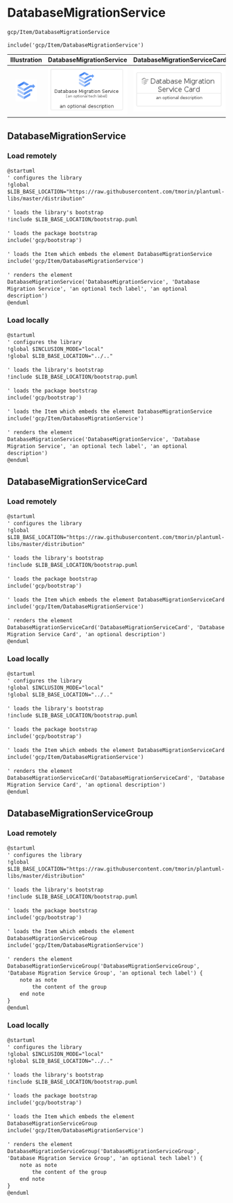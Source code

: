 # DatabaseMigrationService


```text
gcp/Item/DatabaseMigrationService
```

```text
include('gcp/Item/DatabaseMigrationService')
```



| Illustration | DatabaseMigrationService | DatabaseMigrationServiceCard | DatabaseMigrationServiceGroup |
| :---: | :---: | :---: | :---: |
| ![illustration for Illustration](../../gcp/Item/DatabaseMigrationService.png) | ![illustration for DatabaseMigrationService](../../gcp/Item/DatabaseMigrationService.Local.png) | ![illustration for DatabaseMigrationServiceCard](../../gcp/Item/DatabaseMigrationServiceCard.Local.png) | ![illustration for DatabaseMigrationServiceGroup](../../gcp/Item/DatabaseMigrationServiceGroup.Local.png) |




## DatabaseMigrationService

### Load remotely
```plantuml
@startuml
' configures the library
!global $LIB_BASE_LOCATION="https://raw.githubusercontent.com/tmorin/plantuml-libs/master/distribution"

' loads the library's bootstrap
!include $LIB_BASE_LOCATION/bootstrap.puml

' loads the package bootstrap
include('gcp/bootstrap')

' loads the Item which embeds the element DatabaseMigrationService
include('gcp/Item/DatabaseMigrationService')

' renders the element
DatabaseMigrationService('DatabaseMigrationService', 'Database Migration Service', 'an optional tech label', 'an optional description')
@enduml
```

### Load locally
```plantuml
@startuml
' configures the library
!global $INCLUSION_MODE="local"
!global $LIB_BASE_LOCATION="../.."

' loads the library's bootstrap
!include $LIB_BASE_LOCATION/bootstrap.puml

' loads the package bootstrap
include('gcp/bootstrap')

' loads the Item which embeds the element DatabaseMigrationService
include('gcp/Item/DatabaseMigrationService')

' renders the element
DatabaseMigrationService('DatabaseMigrationService', 'Database Migration Service', 'an optional tech label', 'an optional description')
@enduml
```

## DatabaseMigrationServiceCard

### Load remotely
```plantuml
@startuml
' configures the library
!global $LIB_BASE_LOCATION="https://raw.githubusercontent.com/tmorin/plantuml-libs/master/distribution"

' loads the library's bootstrap
!include $LIB_BASE_LOCATION/bootstrap.puml

' loads the package bootstrap
include('gcp/bootstrap')

' loads the Item which embeds the element DatabaseMigrationServiceCard
include('gcp/Item/DatabaseMigrationService')

' renders the element
DatabaseMigrationServiceCard('DatabaseMigrationServiceCard', 'Database Migration Service Card', 'an optional description')
@enduml
```

### Load locally
```plantuml
@startuml
' configures the library
!global $INCLUSION_MODE="local"
!global $LIB_BASE_LOCATION="../.."

' loads the library's bootstrap
!include $LIB_BASE_LOCATION/bootstrap.puml

' loads the package bootstrap
include('gcp/bootstrap')

' loads the Item which embeds the element DatabaseMigrationServiceCard
include('gcp/Item/DatabaseMigrationService')

' renders the element
DatabaseMigrationServiceCard('DatabaseMigrationServiceCard', 'Database Migration Service Card', 'an optional description')
@enduml
```

## DatabaseMigrationServiceGroup

### Load remotely
```plantuml
@startuml
' configures the library
!global $LIB_BASE_LOCATION="https://raw.githubusercontent.com/tmorin/plantuml-libs/master/distribution"

' loads the library's bootstrap
!include $LIB_BASE_LOCATION/bootstrap.puml

' loads the package bootstrap
include('gcp/bootstrap')

' loads the Item which embeds the element DatabaseMigrationServiceGroup
include('gcp/Item/DatabaseMigrationService')

' renders the element
DatabaseMigrationServiceGroup('DatabaseMigrationServiceGroup', 'Database Migration Service Group', 'an optional tech label') {
    note as note
        the content of the group
    end note
}
@enduml
```

### Load locally
```plantuml
@startuml
' configures the library
!global $INCLUSION_MODE="local"
!global $LIB_BASE_LOCATION="../.."

' loads the library's bootstrap
!include $LIB_BASE_LOCATION/bootstrap.puml

' loads the package bootstrap
include('gcp/bootstrap')

' loads the Item which embeds the element DatabaseMigrationServiceGroup
include('gcp/Item/DatabaseMigrationService')

' renders the element
DatabaseMigrationServiceGroup('DatabaseMigrationServiceGroup', 'Database Migration Service Group', 'an optional tech label') {
    note as note
        the content of the group
    end note
}
@enduml
```


